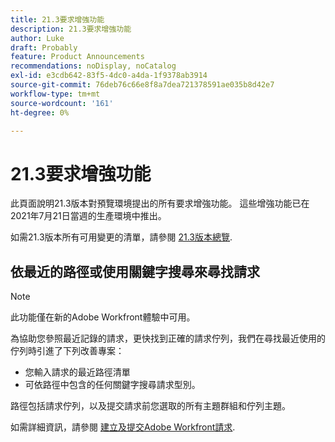 ```yaml
---
title: 21.3要求增強功能
description: 21.3要求增強功能
author: Luke
draft: Probably
feature: Product Announcements
recommendations: noDisplay, noCatalog
exl-id: e3cdb642-83f5-4dc0-a4da-1f9378ab3914
source-git-commit: 76deb76c66e8f8a7dea721378591ae035b8d42e7
workflow-type: tm+mt
source-wordcount: '161'
ht-degree: 0%

---
```


# 21.3要求增強功能

此頁面說明21.3版本對預覽環境提出的所有要求增強功能。 這些增強功能已在2021年7月21日當週的生產環境中推出。

如需21.3版本所有可用變更的清單，請參閱 [21.3版本總覽](../../../product-announcements/product-releases/21.3-release-activity/21-3-release-overview.md).

## 依最近的路徑或使用關鍵字搜尋來尋找請求

>[!NOTE]
>
>此功能僅在新的Adobe Workfront體驗中可用。

為協助您參照最近記錄的請求，更快找到正確的請求佇列，我們在尋找最近使用的佇列時引進了下列改善專案：

* 您輸入請求的最近路徑清單
* 可依路徑中包含的任何關鍵字搜尋請求型別。

路徑包括請求佇列，以及提交請求前您選取的所有主題群組和佇列主題。

如需詳細資訊，請參閱 [建立及提交Adobe Workfront請求](/help/quicksilver/manage-work/requests/create-requests/create-submit-requests.md).

